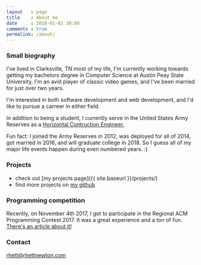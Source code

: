 ```yaml
---
layout   : page
title    : About me
date     : 2018-01-02 20:00
comments : true
permalink: /about/
---
```


### Small biography

I've lived in Clarksville, TN most of my life, I'm currently working towards getting my bachelors degree in Computer Science at Austin Peay State University, I'm an avid player of classic video games, and I've been married for just over two years.

I'm interested in both software development and web development, and I'd like to pursue a carreer in either field. 

In addition to being a student, I currently serve in the United States Army Reserves as a [Horizontal Contruction Engineer.](https://www.goarmy.com/careers-and-jobs/browse-career-and-job-categories/construction-engineering/construction-equipment-operator.html) 


Fun fact: I joined the Army Reserves in 2012, was deployed for all of 2014, got married in 2016, and will graduate college in 2018. So I guess all of my major life events happen during even numbered years. :)

### Projects

- check out [my projects page]({{ site.baseurl }}/projects/)
- find more projects on [my github](https://github.com/rnewton5)

### Programming competition

Recently, on November 4th 2017, I got to participate in the Regional ACM Programming Contest 2017.
It was a great experience and a ton of fun. [There's an article about it!](http://www.apsu.edu/news/November-2017-computer-sci-students.php)

### Contact

[rhett@rhettnewton.com](mailto:rhett@rhettnewton.com)
